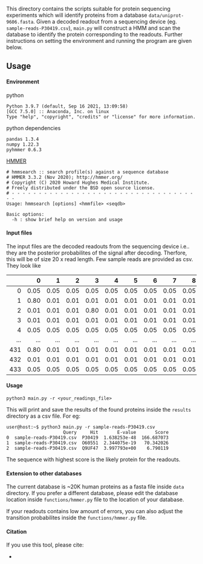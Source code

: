 This directory contains the scripts suitable for protein sequencing experiments which will identify proteins from a database  `data/uniprot-9606.fasta`. Given a decoded readout from a sequencing device (eg. `sample-reads-P30419.csv`), `main.py` will construct a HMM and scan the database to identify the protein corresponding to the readouts. Further instructions on setting the environment and running the program are given below. 

## Usage
#### Environment
python 

```
Python 3.9.7 (default, Sep 16 2021, 13:09:58) 
[GCC 7.5.0] :: Anaconda, Inc. on linux
Type "help", "copyright", "credits" or "license" for more information.

```

python dependencies

```
pandas 1.3.4
numpy 1.22.3
pyhmmer 0.6.3
```
[HMMER](http://hmmer.org)

```
# hmmsearch :: search profile(s) against a sequence database
# HMMER 3.3.2 (Nov 2020); http://hmmer.org/
# Copyright (C) 2020 Howard Hughes Medical Institute.
# Freely distributed under the BSD open source license.
# - - - - - - - - - - - - - - - - - - - - - - - - - - - - - - - - - - - -
Usage: hmmsearch [options] <hmmfile> <seqdb>

Basic options:
  -h : show brief help on version and usage 
```

#### Input files 
The input files are the decoded readouts from the sequencing device i.e.. they are the posterior probabilites of the signal after decoding. Therfore, this will be of size 20 x read length. Few sample reads are provided as csv. They look like 

|     |    0 |    1 |    2 |    3 |    4 |    5 |    6 |    7 |    8 |    9 |   10 |   11 |   12 |   13 |   14 |   15 |   16 |   17 |   18 |   19 |
|----:|-----:|-----:|-----:|-----:|-----:|-----:|-----:|-----:|-----:|-----:|-----:|-----:|-----:|-----:|-----:|-----:|-----:|-----:|-----:|-----:|
|  0  | 0.05 | 0.05 | 0.05 | 0.05 | 0.05 | 0.05 | 0.05 | 0.05 | 0.05 | 0.05 | 0.05 | 0.05 | 0.05 | 0.05 | 0.05 | 0.05 | 0.05 | 0.05 | 0.05 | 0.05 |
|  1  | 0.80 | 0.01 | 0.01 | 0.01 | 0.01 | 0.01 | 0.01 | 0.01 | 0.01 | 0.01 | 0.01 | 0.01 | 0.01 | 0.01 | 0.01 | 0.01 | 0.01 | 0.01 | 0.01 | 0.01 |
|  2  | 0.01 | 0.01 | 0.01 | 0.80 | 0.01 | 0.01 | 0.01 | 0.01 | 0.01 | 0.01 | 0.01 | 0.01 | 0.01 | 0.01 | 0.01 | 0.01 | 0.01 | 0.01 | 0.01 | 0.01 |
|  3  | 0.01 | 0.01 | 0.01 | 0.01 | 0.01 | 0.01 | 0.01 | 0.01 | 0.01 | 0.01 | 0.01 | 0.01 | 0.01 | 0.01 | 0.01 | 0.80 | 0.01 | 0.01 | 0.01 | 0.01 |
|  4  | 0.05 | 0.05 | 0.05 | 0.05 | 0.05 | 0.05 | 0.05 | 0.05 | 0.05 | 0.05 | 0.05 | 0.05 | 0.05 | 0.05 | 0.05 | 0.05 | 0.05 | 0.05 | 0.05 | 0.05 |
| ... | ...  | ...  | ...  | ...  | ...  | ...  | ...  | ...  | ...  | ...  | ...  | ...  | ...  | ...  | ...  | ...  | ...  | ...  | ...  | ...  |
| 431 | 0.80 | 0.01 | 0.01 | 0.01 | 0.01 | 0.01 | 0.01 | 0.01 | 0.01 | 0.01 | 0.01 | 0.01 | 0.01 | 0.01 | 0.01 | 0.01 | 0.01 | 0.01 | 0.01 | 0.01 |
| 432 | 0.01 | 0.01 | 0.01 | 0.01 | 0.01 | 0.01 | 0.01 | 0.01 | 0.01 | 0.80 | 0.01 | 0.01 | 0.01 | 0.01 | 0.01 | 0.01 | 0.01 | 0.01 | 0.01 | 0.01 |
| 433 | 0.05 | 0.05 | 0.05 | 0.05 | 0.05 | 0.05 | 0.05 | 0.05 | 0.05 | 0.05 | 0.05 | 0.05 | 0.05 | 0.05 | 0.05 | 0.05 | 0.05 | 0.05 | 0.05 | 0.05 |

#### Usage
```python3 main.py -r <your_readings_file>```

This will print and save the results of the found proteins inside the `results` directory as a csv file. For eg: 
```
user@host:~$ python3 main.py -r sample-reads-P30419.csv
                     Query     Hit       E-value       Score
0  sample-reads-P30419.csv  P30419  1.638253e-48  166.687073
1  sample-reads-P30419.csv  O60551  2.344075e-19   70.342026
2  sample-reads-P30419.csv  Q9UF47  3.997793e+00    6.790119

```
The sequence with highest score is the likely protein for the readouts. 

#### Extension to other databases
The current database is ~20K human proteins as a fasta file inside `data` directory. If you prefer a different database, please edit the database location inside `functions/hmmer.py` file to the location of your database. 

If your readouts contains low amount of errors, you can also adjust the transition probabilites inside the `functions/hmmer.py` file.

#### Citation
If you use this tool, please cite: 

- 

